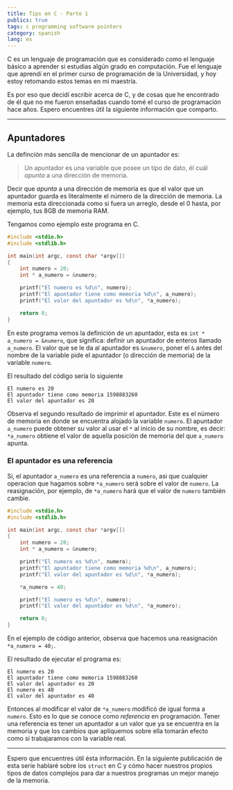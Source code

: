 ```yaml
---
title: Tips en C - Parte 1
publics: true
tags: c programming software pointers
category: spanish
lang: es
---
```


C es un lenguaje de programación que es considerado como el lenguaje básico a aprender si estudias algún grado en computación. Fue el lenguaje que aprendí en el primer curso de programación de la Universidad, y hoy estoy retomando estos temas en mi maestría.

Es por eso que decidí escribir acerca de C, y de cosas que he encontrado de él que no me fueron enseñadas cuando tomé el curso de programación hace años. Espero encuentres útil la siguiente información que comparto.

---

## Apuntadores

La definción más sencilla de mencionar de un apuntador es:

> Un apuntador es una variable que posee un tipo de dato, él cuál *apunta* a una dirección de memoria.

Decir que *apunta* a una dirección de memoria es que el valor que un apuntador guarda es literalmente el número de la dirección de memoria. La memoria esta direccionada como si fuera un arreglo, desde el 0 hasta, por ejemplo, tus 8GB de memoria RAM.

Tengamos como ejemplo este programa en C.

```c
#include <stdio.h>
#include <stdlib.h>

int main(int argc, const char *argv[])
{
	int numero = 20;
	int * a_numero = &numero;

	printf("El numero es %d\n", numero);
	printf("El apuntador tiene como memoria %d\n", a_numero);
	printf("El valor del apuntador es %d\n", *a_numero);

	return 0;
}
```

En este programa vemos la definición de un apuntador, esta es `int * a_numero = &numero`, que significa: definir un apuntador de enteros llamado `a_numero`. El valor que se le da al apuntador es `&numero`, poner el `&` antes del nombre de la variable pide el apuntador (o dirección de memoria) de la variable `numero`.

El resultado del código sería lo siguiente

```
El numero es 20
El apuntador tiene como memoria 1598883260
El valor del apuntador es 20
```

Observa el segundo resultado de imprimir el apuntador. Este es el número de memoria en donde se encuentra alojado la variable `numero`. El apuntador `a_numero` puede obtener su valor al usar el `*` al inicio de su nombre, es decir: `*a_numero` obtiene el valor de aquella posición de memoria del que `a_numero` apunta.

### El apuntador es una referencia

Si, el apuntador `a_numero` es una referencia a `numero`, asi que cualquier operacion que hagamos sobre `*a_numero` será sobre el valor de `numero`. La reasignación, por ejemplo, de `*a_numero` hará que el valor de `numero` también cambie.

```c
#include <stdio.h>
#include <stdlib.h>

int main(int argc, const char *argv[])
{
	int numero = 20;
	int * a_numero = &numero;

	printf("El numero es %d\n", numero);
	printf("El apuntador tiene como memoria %d\n", a_numero);
	printf("El valor del apuntador es %d\n", *a_numero);

	*a_numero = 40;

	printf("El numero es %d\n", numero);
	printf("El valor del apuntador es %d\n", *a_numero);

	return 0;
}
```

En el ejemplo de código anterior, observa que hacemos una reasignación `*a_numero = 40;`.

El resultado de ejecutar el programa es:

```
El numero es 20
El apuntador tiene como memoria 1598883260
El valor del apuntador es 20
El numero es 40
El valor del apuntador es 40
```

Entonces al modificar el valor de `*a_numero` modificó de igual forma a `numero`. Esto es lo que se conoce como *referencia* en programación. Tener una referencia es tener un apuntador a un valor que ya se encuentra en la memoria y que los cambios que apliquemos sobre ella tomarán efecto como si trabajaramos con la variable real.

---

Espero que encuentres útil ésta información. En la siguiente publicación de esta serie hablaré sobre los `struct` en C y cómo hacer nuestros propios tipos de datos complejos para dar a nuestros programas un mejor manejo de la memoria.
